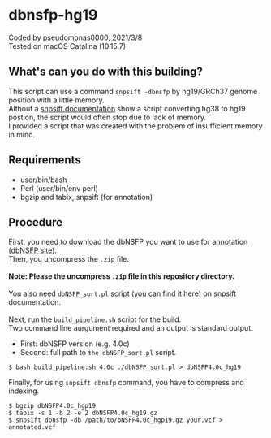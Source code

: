 # dbnsfp-hg19

Coded by pseudomonas0000, 2021/3/8<br>
Tested on macOS Catalina (10.15.7)<br>

## What's can you do with this building?
This script can use a command `snpsift -dbnsfp` by hg19/GRCh37 genome position with a little memory.<br>
Althout a [snpsift documentation](https://pcingola.github.io/SnpEff/ss_dbnsfp/) show a script converting hg38 to hg19 postion, the script would often stop due to lack of memory.<br>
I provided a script that was created with the problem of insufficient memory in mind.

## Requirements
* user/bin/bash
* Perl (user/bin/env perl)
* bgzip and tabix, snpsift (for annotation)<br>

## Procedure
First, you need to download the dbNSFP you want to use for annotation ([dbNSFP site](https://sites.google.com/site/jpopgen/dbNSFP)).<br>
Then, you uncompress the `.zip` file. <br>
<br>
__Note: Please the uncompress `.zip` file in this repository directory.__<br>
<br>
You also need `dbNSFP_sort.pl` script ([you can find it here](https://raw.githubusercontent.com/pcingola/SnpEff/master/scripts_build/dbNSFP_sort.pl)) on snpsift documentation.<br>
<br>
Next, run the `build_pipeline.sh` script for the build.<br>
Two command line aurgument required and an output is standard output.
<br>
* First: dbNSFP version (e.g. 4.0c)
* Second: full path to `the dbNSFP_sort.pl` script.<br>

```console
$ bash build_pipeline.sh 4.0c ./dbNSFP_sort.pl > dbNSFP4.0c_hg19
```

Finally, for using `snpsift dbnsfp` command, you have to compress and indexing.
```console
$ bgzip dbNSFP4.0c_hgp19
$ tabix -s 1 -b 2 -e 2 dbNSFP4.0c_hg19.gz
$ snpsift dbnsfp -db /path/to/bNSFP4.0c_hgp19.gz your.vcf > annotated.vcf
```


